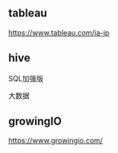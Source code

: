 ## tableau
https://www.tableau.com/ja-jp

## hive

SQL加强版

大数据


## growingIO
https://www.growingio.com/
